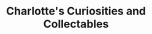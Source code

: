 ---
title: "Charlotte's Curiosities and Collectables"
url: /callander/charlottes-curiosities-and-collectables/
shop: gift
---